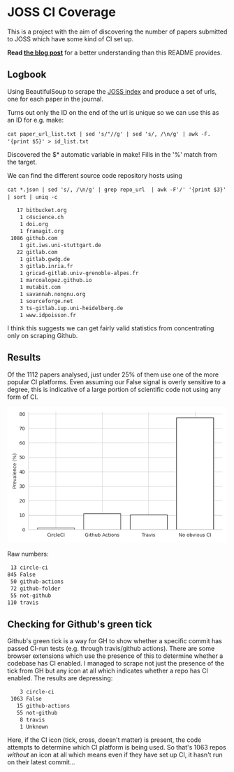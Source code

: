 # JOSS CI Coverage

This is a project with the aim of discovering the number of papers submitted to JOSS which have some kind of CI set up.

**Read [the blog post](http://blog.jamiejquinn.com/analysing-ci-in-joss)** for a better understanding than this README provides.

## Logbook

Using BeautifulSoup to scrape the [JOSS index](https://joss.theoj.org/papers?page=1) and produce a set of urls, one for each paper in the journal.

Turns out only the ID on the end of the url is unique so we can use this as an ID for e.g. make:

`cat paper_url_list.txt | sed 's/"//g' | sed 's/, /\n/g' | awk -F. '{print $5}' > id_list.txt`

Discovered the $* automatic variable in make! Fills in the '%' match from the target.

We can find the different source code repository hosts using

`cat *.json | sed 's/, /\n/g' | grep repo_url  | awk -F'/' '{print $3}' | sort | uniq -c`

```
   17 bitbucket.org
    1 c4science.ch
    1 doi.org
    1 framagit.org
 1086 github.com
    1 git.iws.uni-stuttgart.de
   22 gitlab.com
    1 gitlab.gwdg.de
    3 gitlab.inria.fr
    1 gricad-gitlab.univ-grenoble-alpes.fr
    1 marcoalopez.github.io
    1 mutabit.com
    1 savannah.nongnu.org
    1 sourceforge.net
    3 ts-gitlab.iup.uni-heidelberg.de
    1 www.idpoisson.fr
```

I think this suggests we can get fairly valid statistics from concentrating only on scraping Github.

## Results

Of the 1112 papers analysed, just under 25% of them use one of the more popular CI platforms. Even assuming our False signal is overly sensitive to a degree, this is indicative of a large portion of scientific code not using any form of CI.

![](./occurrences.png)

Raw numbers:
```
 13 circle-ci
845 False
 50 github-actions
 72 github-folder
 55 not-github
110 travis
```

## Checking for Github's green tick

Github's green tick is a way for GH to show whether a specific commit has passed CI-run tests (e.g. through travis/github actions). There are some browser extensions which use the presence of this to determine whether a codebase has CI enabled. I managed to scrape not just the presence of the tick from GH but any icon at all which indicates whether a repo has CI enabled. The results are depressing:
```
    3 circle-ci
 1063 False
   15 github-actions
   55 not-github
    8 travis
    1 Unknown
```

Here, if the CI icon (tick, cross, doesn't matter) is present, the code attempts to determine which CI platform is being used. So that's 1063 repos *without* an icon at all which means even if they have set up CI, it hasn't run on their latest commit...
